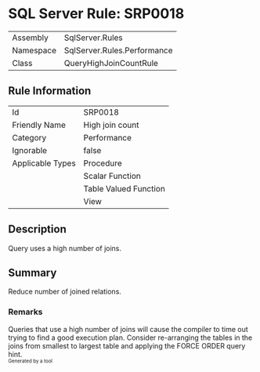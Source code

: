 ﻿# SQL Server Rule: SRP0018
  
|    |    |
|----|----|
| Assembly | SqlServer.Rules |
| Namespace | SqlServer.Rules.Performance |
| Class | QueryHighJoinCountRule |
  
## Rule Information
  
|    |    |
|----|----|
| Id | SRP0018 |
| Friendly Name | High join count |
| Category | Performance |
| Ignorable | false |
| Applicable Types | Procedure  |
|   | Scalar Function |
|   | Table Valued Function |
|   | View |
  
## Description
  
Query uses a high number of joins. 
  
## Summary
  
Reduce number of joined relations.
  
### Remarks
  
Queries that use a high number of joins will cause the compiler to time out trying to find
 a good execution plan. Consider re-arranging the tables in the joins from smallest to
 largest table and applying the FORCE ORDER query hint.   
<sub><sup>Generated by a tool</sup></sub>

